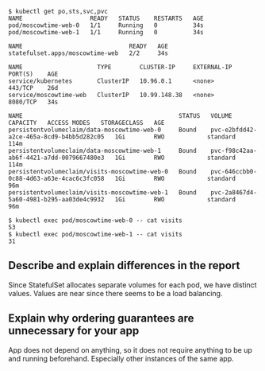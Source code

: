 ```console
$ kubectl get po,sts,svc,pvc
NAME                   READY   STATUS    RESTARTS   AGE
pod/moscowtime-web-0   1/1     Running   0          34s
pod/moscowtime-web-1   1/1     Running   0          34s

NAME                              READY   AGE
statefulset.apps/moscowtime-web   2/2     34s

NAME                     TYPE        CLUSTER-IP     EXTERNAL-IP   PORT(S)    AGE
service/kubernetes       ClusterIP   10.96.0.1      <none>        443/TCP    26d
service/moscowtime-web   ClusterIP   10.99.148.38   <none>        8080/TCP   34s

NAME                                            STATUS   VOLUME                                     CAPACITY   ACCESS MODES   STORAGECLASS   AGE
persistentvolumeclaim/data-moscowtime-web-0     Bound    pvc-e2bfdd42-a2ce-465a-8cd9-b4bb5d282c05   1Gi        RWO            standard       114m
persistentvolumeclaim/data-moscowtime-web-1     Bound    pvc-f98c42aa-ab6f-4421-a7dd-0079667480e3   1Gi        RWO            standard       114m
persistentvolumeclaim/visits-moscowtime-web-0   Bound    pvc-646ccbb0-0c88-4d63-a63e-4cac6c3fc058   1Gi        RWO            standard       96m
persistentvolumeclaim/visits-moscowtime-web-1   Bound    pvc-2a8467d4-5a60-4981-b295-aa03de4c9932   1Gi        RWO            standard       96m
```

```console
$ kubectl exec pod/moscowtime-web-0 -- cat visits
53
$ kubectl exec pod/moscowtime-web-1 -- cat visits
31
```


## Describe and explain differences in the report
Since StatefulSet allocates separate volumes for each pod, we have distinct values.
Values are near since there seems to be a load balancing. 

## Explain why ordering guarantees are unnecessary for your app
App does not depend on anything, so it does not require anything to be up and running beforehand. Especially other instances of the same app.